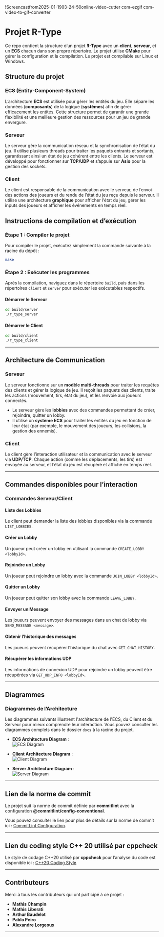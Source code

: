 !Screencastfrom2025-01-1903-24-50online-video-cutter com-ezgif com-video-to-gif-converter


# Projet R-Type

Ce repo contient la structure d’un projet **R-Type** avec un **client**, **serveur**, et un **ECS** chacun dans son propre répertoire. Le projet utilise **CMake** pour gérer la configuration et la compilation. Le projet est compilable sur Linux et Windows.

## Structure du projet

### ECS (Entity-Component-System)
L’architecture **ECS** est utilisée pour gérer les entités du jeu. Elle sépare les données (**composants**) de la logique (**systèmes**) afin de gérer efficacement les entités. Cette structure permet de garantir une grande flexibilité et une meilleure gestion des ressources pour un jeu de grande envergure.

### Serveur
Le serveur gère la communication réseau et la synchronisation de l’état du jeu. Il utilise plusieurs threads pour traiter les paquets entrants et sortants, garantissant ainsi un état de jeu cohérent entre les clients. Le serveur est développé pour fonctionner sur **TCP/UDP** et s’appuie sur **Asio** pour la gestion des sockets.

### Client
Le client est responsable de la communication avec le serveur, de l’envoi des actions des joueurs et du rendu de l’état du jeu reçu depuis le serveur. Il utilise une architecture **graphique** pour afficher l'état du jeu, gérer les inputs des joueurs et afficher les événements en temps réel.

## Instructions de compilation et d’exécution

### Étape 1 : Compiler le projet

Pour compiler le projet, exécutez simplement la commande suivante à la racine du dépôt :

```bash
make
```

### Étape 2 : Exécuter les programmes

Après la compilation, naviguez dans le répertoire `build`, puis dans les répertoires `client` et `server` pour exécuter les exécutables respectifs.

#### Démarrer le Serveur

```bash
cd build/server
./r_type_server
```

#### Démarrer le Client

```bash
cd build/client
./r_type_client
``` 

---

## Architecture de Communication

### Serveur
Le serveur fonctionne sur un **modèle multi-threads** pour traiter les requêtes des clients et gérer la logique de jeu. Il reçoit les paquets des clients, traite les actions (mouvement, tirs, état du jeu), et les renvoie aux joueurs connectés. 

- Le serveur gère les **lobbies** avec des commandes permettant de créer, rejoindre, quitter un lobby.
- Il utilise un **système ECS** pour traiter les entités du jeu en fonction de leur état (par exemple, le mouvement des joueurs, les collisions, la gestion des ennemis).

### Client
Le client gère l’interaction utilisateur et la communication avec le serveur via **UDP/TCP**. Chaque action (comme les déplacements, les tirs) est envoyée au serveur, et l’état du jeu est récupéré et affiché en temps réel. 

---

## Commandes disponibles pour l’interaction

### Commandes Serveur/Client

#### Liste des Lobbies
Le client peut demander la liste des lobbies disponibles via la commande `LIST_LOBBIES`.

#### Créer un Lobby
Un joueur peut créer un lobby en utilisant la commande `CREATE_LOBBY <lobbyId>`.

#### Rejoindre un Lobby
Un joueur peut rejoindre un lobby avec la commande `JOIN_LOBBY <lobbyId>`.

#### Quitter un Lobby
Un joueur peut quitter son lobby avec la commande `LEAVE_LOBBY`.

#### Envoyer un Message
Les joueurs peuvent envoyer des messages dans un chat de lobby via `SEND_MESSAGE <message>`.

#### Obtenir l’historique des messages
Les joueurs peuvent récupérer l’historique du chat avec `GET_CHAT_HISTORY`.

#### Récupérer les informations UDP
Les informations de connexion UDP pour rejoindre un lobby peuvent être récupérées via `GET_UDP_INFO <lobbyId>`.

---

## Diagrammes

### Diagrammes de l’Architecture

Les diagrammes suivants illustrent l'architecture de l'ECS, du Client et du Serveur pour mieux comprendre leur interaction. Vous pouvez consulter les diagrammes complets dans le dossier `docs` à la racine du projet.

- **ECS Architecture Diagram** :  
  ![ECS Diagram](docs/diagramme_ecs.png)
  
- **Client Architecture Diagram** :  
  ![Client Diagram](docs/diagramme_client.png)
  
- **Server Architecture Diagram** :  
  ![Server Diagram](docs/diagramme_server.png)


---

## Lien de la norme de commit

Le projet suit la norme de commit définie par **commitlint** avec la configuration **@commitlint/config-conventional**.

Vous pouvez consulter le lien pour plus de détails sur la norme de commit ici : [CommitLint Configuration](https://www.npmjs.com/package/@commitlint/config-conventional).

---

## Lien du coding style C++ 20 utilisé par cppcheck

Le style de codage C++20 utilisé par **cppcheck** pour l’analyse du code est disponible ici : [C++20 Coding Style](https://github.com/danmar/cppcheck/blob/main/man/manual.md).

---

## Contributeurs

Merci à tous les contributeurs qui ont participé à ce projet :

- **Mathis Champin**
- **Mathis Liberati**
- **Arthur Baudelot**
- **Pablo Peiro**
- **Alexandre Lorgeoux**

---
